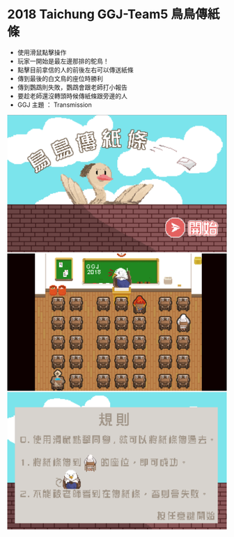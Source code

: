 # 2018 Taichung GGJ-Team5 鳥鳥傳紙條
* 使用滑鼠點擊操作
* 玩家一開始是最左邊那排的鴕鳥！
* 點擊目前拿信的人的前後左右可以傳送紙條
* 傳到最後的白文鳥的座位時勝利
* 傳到鸚鵡則失敗，鸚鵡會跟老師打小報告
* 要趁老師還沒轉頭時候傳紙條跟旁邊的人
* GGJ 主題 ： Transmission

![標題畫面](https://github.com/L1247/2018GGJ-Team5/blob/master/2018-01-28_16-59-33.png)
![遊戲畫面](https://github.com/L1247/2018GGJ-Team5/blob/master/2018-01-28_17-00-40.png)
![規則](https://github.com/L1247/2018GGJ-Team5/blob/master/%E8%A6%8F%E5%89%87.png)

